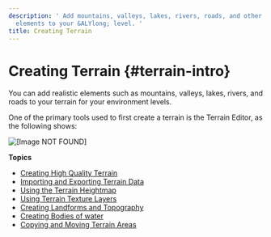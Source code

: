 ```yaml
---
description: ' Add mountains, valleys, lakes, rivers, roads, and other realistic terrain
  elements to your &ALYlong; level. '
title: Creating Terrain
---
```

# Creating Terrain {#terrain-intro}

You can add realistic elements such as mountains, valleys, lakes, rivers, and roads to your terrain for your environment levels\.

One of the primary tools used to first create a terrain is the Terrain Editor, as the following shows:

![\[Image NOT FOUND\]](/images/userguide/terrain/terrain-editor.png)

**Topics**
+ [Creating High Quality Terrain](/docs/userguide/terrain/high-quality.md)
+ [Importing and Exporting Terrain Data](/docs/userguide/terrain/import-data.md)
+ [Using the Terrain Heightmap](/docs/userguide/terrain/heightmap-intro.md)
+ [Using Terrain Texture Layers](/docs/userguide/terrain/texture-layers-intro.md)
+ [Creating Landforms and Topography](/docs/userguide/terrain/landforms-intro.md)
+ [Creating Bodies of water](/docs/userguide/terrain/water-intro.md)
+ [Copying and Moving Terrain Areas](/docs/userguide/terrain/copy.md)